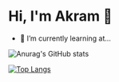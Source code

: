 # Hi, I'm Akram 👋
- 🌱 I’m currently learning at...

  
![Anurag's GitHub stats](https://github-readme-stats.vercel.app/api?username=akramelbasri&show_icons=true&hide=contribs,prs)

[![Top Langs](https://github-readme-stats.vercel.app/api/top-langs/?username=akramelbasri&show_icons=true)](https://github.com/akramelbasri/github-readme-stats)
<!--
**akramelbasri/akramelbasri** is a ✨ _special_ ✨ repository because its `README.md` (this file) appears on your GitHub profile.

Here are some ideas to get you started:

- 🔭 I’m currently working on ...
- 🌱 I’m currently learning ...
- 👯 I’m looking to collaborate on ...
- 🤔 I’m looking for help with ...
- 💬 Ask me about ...
- 📫 How to reach me: ...
- 😄 Pronouns: ...
- ⚡ Fun fact: ...
-->
